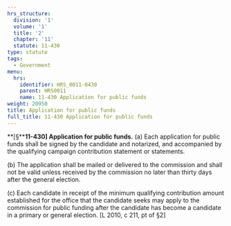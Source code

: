 ```yaml
---
hrs_structure:
  division: '1'
  volume: '1'
  title: '2'
  chapter: '11'
  statute: 11-430
type: statute
tags:
  - Government
menu:
  hrs:
    identifier: HRS_0011-0430
    parent: HRS0011
    name: 11-430 Application for public funds
weight: 20950
title: Application for public funds
full_title: 11-430 Application for public funds
---
```

**[§****11-430] Application for public funds.** (a) Each application for public funds shall be signed by the candidate and notarized, and accompanied by the qualifying campaign contribution statement or statements.

(b) The application shall be mailed or delivered to the commission and shall not be valid unless received by the commission no later than thirty days after the general election.

(c) Each candidate in receipt of the minimum qualifying contribution amount established for the office that the candidate seeks may apply to the commission for public funding after the candidate has become a candidate in a primary or general election. [L 2010, c 211, pt of §2]